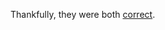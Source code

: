 Thankfully, they were both [correct][oldnewthing].

[oldnewthing]: http://blogs.msdn.com/b/oldnewthing/archive/2013/05/01/10415282.aspx "I wrote two lines of code yesterday"